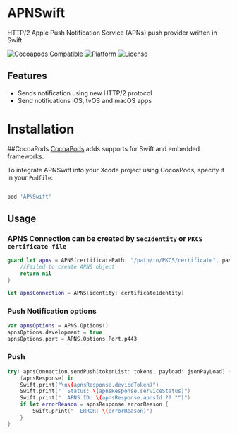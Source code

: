 # APNSwift
HTTP/2 Apple Push Notification Service (APNs) push provider written in Swift

[![Cocoapods Compatible](https://img.shields.io/cocoapods/v/APNSwift.svg)](https://img.shields.io/cocoapods/v/APNSwift.svg)
[![Platform](https://img.shields.io/cocoapods/p/APNSwift.svg?style=flat)](http://cocoadocs.org/docsets/APNSwift)
[![License](https://img.shields.io/cocoapods/l/APNSwift.svg?style=flat)](http://cocoadocs.org/docsets/APNSwift)


## Features
- Sends notification using new HTTP/2 protocol
- Send notifications iOS, tvOS and macOS apps

# Installation
##CocoaPods
[CocoaPods](http://cocoapods.org) adds supports for Swift and embedded frameworks.

To integrate APNSwift into your Xcode project using CocoaPods, specify it in your `Podfile`:

```ruby

pod 'APNSwift'
```

## Usage
### APNS Connection can be created by `SecIdentity` or `PKCS certificate file`
```swift
guard let apns = APNS(certificatePath: "/path/to/PKCS/certificate", passphrase: "********") else {
    //Failed to create APNS object
    return nil
}

let apnsConnection = APNS(identity: certificateIdentity)
```

### Push Notification options
```swift
var apnsOptions = APNS.Options()
apnsOptions.development = true
apnsOptions.port = APNS.Options.Port.p443
```

### Push
```swift
try! apnsConnection.sendPush(tokenList: tokens, payload: jsonPayLoad) {
    (apnsResponse) in
    Swift.print("\n\(apnsResponse.deviceToken)")
    Swift.print("  Status: \(apnsResponse.serviceStatus)")
    Swift.print("  APNS ID: \(apnsResponse.apnsId ?? "")")
    if let errorReason = apnsResponse.errorReason {
        Swift.print("  ERROR: \(errorReason)")
    }
}
```
